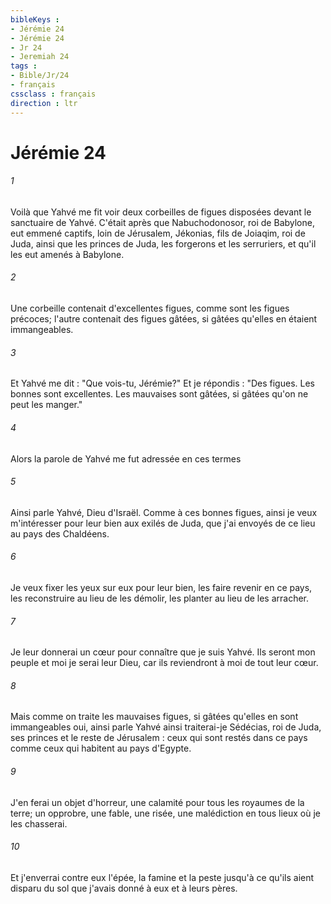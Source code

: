 ```yaml
---
bibleKeys : 
- Jérémie 24
- Jérémie 24
- Jr 24
- Jeremiah 24
tags : 
- Bible/Jr/24
- français
cssclass : français
direction : ltr
---
```


# Jérémie 24

###### 1
Voilà que Yahvé me fit voir deux corbeilles de figues disposées devant le sanctuaire de Yahvé. C'était après que Nabuchodonosor, roi de Babylone, eut emmené captifs, loin de Jérusalem, Jékonias, fils de Joiaqim, roi de Juda, ainsi que les princes de Juda, les forgerons et les serruriers, et qu'il les eut amenés à Babylone.
###### 2
Une corbeille contenait d'excellentes figues, comme sont les figues précoces; l'autre contenait des figues gâtées, si gâtées qu'elles en étaient immangeables.
###### 3
Et Yahvé me dit : "Que vois-tu, Jérémie?" Et je répondis : "Des figues. Les bonnes sont excellentes. Les mauvaises sont gâtées, si gâtées qu'on ne peut les manger."
###### 4
Alors la parole de Yahvé me fut adressée en ces termes
###### 5
Ainsi parle Yahvé, Dieu d'Israël. Comme à ces bonnes figues, ainsi je veux m'intéresser pour leur bien aux exilés de Juda, que j'ai envoyés de ce lieu au pays des Chaldéens.
###### 6
Je veux fixer les yeux sur eux pour leur bien, les faire revenir en ce pays, les reconstruire au lieu de les démolir, les planter au lieu de les arracher.
###### 7
Je leur donnerai un cœur pour connaître que je suis Yahvé. Ils seront mon peuple et moi je serai leur Dieu, car ils reviendront à moi de tout leur cœur.
###### 8
Mais comme on traite les mauvaises figues, si gâtées qu'elles en sont immangeables oui, ainsi parle Yahvé ainsi traiterai-je Sédécias, roi de Juda, ses princes et le reste de Jérusalem : ceux qui sont restés dans ce pays comme ceux qui habitent au pays d'Egypte.
###### 9
J'en ferai un objet d'horreur, une calamité pour tous les royaumes de la terre; un opprobre, une fable, une risée, une malédiction en tous lieux où je les chasserai.
###### 10
Et j'enverrai contre eux l'épée, la famine et la peste jusqu'à ce qu'ils aient disparu du sol que j'avais donné à eux et à leurs pères.
